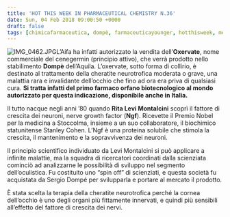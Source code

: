 ```yaml
---
title: 'HOT THIS WEEK IN PHARMACEUTICAL CHEMISTRY N.36'
date: Sun, 04 Feb 2018 09:00:50 +0000
draft: false
tags: [chimicafarmaceutica, dompè, farmaceuticayounger, hotthisweek, medicina, montalcini, ngf, science]
---
```


![IMG_0462.JPG](https://silviavernotico.files.wordpress.com/2018/02/img_04621.jpg)L’Aifa ha infatti autorizzato la vendita dell’**Oxervate**, nome commerciale del cenegermin (principio attivo), che verrà prodotto nello stabilimento **Dompè** dell’Aquila. L’oxervate, sotto forma di collirio, è destinato al trattamento della cheratite neurotrofica moderata o grave, una malattia rara e invalidante dell’occhio che fino ad ora era priva di qualsiasi cura. **Si tratta infatti del primo farmaco orfano biotecnologico al mondo autorizzato per questa indicazione, disponibile anche in Italia.**

Il tutto nacque negli anni ’80 quando **Rita Levi Montalcini** scoprì il fattore di crescita dei neuroni, nerve growth factor (**Ngf**). Ricevette il Premio Nobel per la medicina a Stoccolma, insieme a un suo collaboratore, il biochimico statunitense Stanley Cohen. L’Ngf è una proteina solubile che stimola la crescita, il mantenimento e la sopravvivenza dei neuroni.

Il principio scientifico individuato da Levi Montalcini si può applicare a infinite malattie, ma la squadra di ricercatori coordinati dalla scienziata cominciò ad analizzarne le possibilità di sviluppo nel segmento dell’oculistica. Fu costituito uno “spin off” di scienziati, e questa società fu acquistata da Sergio Dompé per svilupparla e portare al mercato il prodotto.

È stata scelta la terapia della cheratite neurotrofica perché la cornea dell’occhio è uno degli organi più fittamente innervati, e quindi più sensibili all’effetto del fattore di crescita dei nervi.